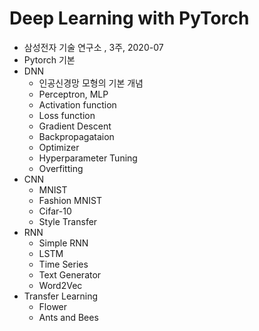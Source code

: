 # Deep Learning with PyTorch

* 삼성전자 기술 연구소 , 3주, 2020-07
* Pytorch 기본
* DNN 
  * 인공신경망 모형의 기본 개념
  * Perceptron, MLP
  * Activation function
  * Loss function
  * Gradient Descent
  * Backpropagataion
  * Optimizer
  * Hyperparameter Tuning
  * Overfitting
* CNN
  * MNIST
  * Fashion MNIST
  * Cifar-10
  * Style Transfer
* RNN
  * Simple RNN
  * LSTM
  * Time Series
  * Text Generator
  * Word2Vec
* Transfer Learning
  * Flower
  * Ants and Bees
